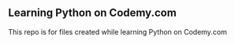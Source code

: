## Learning Python on Codemy.com

This repo is for files created while learning Python on Codemy.com